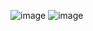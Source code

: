 ![image](https://github.com/karinz112/mbi-calculator/assets/64262016/b65ae838-8e22-46f9-8f05-a306f6dbbff3)
![image](https://github.com/karinz112/mbi-calculator/assets/64262016/cb9058ea-4712-4283-afa4-6e10acc8669c)
